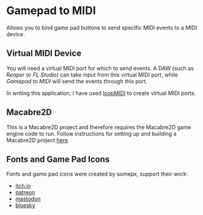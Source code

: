 # Gamepad to MIDI

Allows you to bind game pad buttons to send specific MIDI events to a MIDI device.

## Virtual MIDI Device

You will need a virtual MIDI port for which to send events. A DAW (such as *Reaper* or *FL Studio*) can take input from this virtual MIDI port, while *Gamepad to MIDI* will send the events through this port.

In writing this application, I have used [loopMIDI](https://www.tobias-erichsen.de/software/loopmidi.html) to create virtual MIDI ports.

## Macabre2D

This is a Macabre2D project and therefore requires the Macabre2D game engine code to run. Follow instructions for setting up and building a Macabre2D project [here](https://github.com/Macabresoft/Macabre2D).

## Fonts and Game Pad Icons

Fonts and game pad icons were created by somepx, support their work:

* [itch.io](https://somepx.itch.io/)
* [patreon](https://www.patreon.com/c/somepx/posts)
* [mastodon](https://mastodon.gamedev.place/@somepx)
* [bluesky](https://bsky.app/profile/somepx.com)
